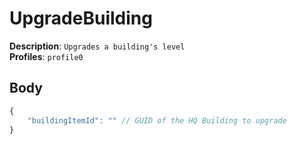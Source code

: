 # UpgradeBuilding

**Description**: `Upgrades a building's level` \
**Profiles**: `profile0`

## Body

```js
{
    "buildingItemId": "" // GUID of the HQ Building to upgrade
}
```
